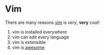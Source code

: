 # Vim #
There are many reasons [vim](www.vim.org) is *very*, **very** cool!

1. vim is installed everywhere
2. vim can edit every language
3. vim is extensible
4. vim is [awesome][vimawesome]

[vimawesome]: http://vimawesome.com/
